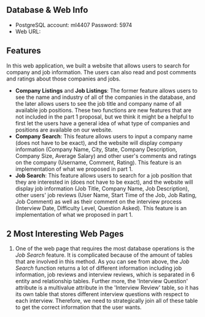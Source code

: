 ## Database & Web Info
* PostgreSQL account: ml4407    Password: 5974
* Web URL: 

## Features
In this web application, we built a website that allows users to search for company and job information. The users can also read and post comments and ratings about those companies and jobs. 

* **Company Listings** and **Job Listings**: The former feature allows users to see the name and industry of all of the companies in the database, and the later allows users to see the job title and company name of all available job positions. These two functions are new features that are not included in the part 1 proposal, but we think it might be a helpful to first let the users have a general idea of what type of companies and positions are available on our website.
* **Company Search**: This feature allows users to input a company name (does not have to be exact), and the website will display company information (Company Name, City, State, Company Description, Company Size, Average Salary) and other user's comments and ratings on the company (Username, Comment, Rating). This feature is an implementation of what we proposed in part 1.
* **Job Search**: This feature allows users to search for a job position that they are interested in (does not have to be exact), and the website will display job information (Job Title, Company Name, Job Description), other users' job reviews (User Name, Start Time of the Job, Job Rating, Job Comment) as well as their comment on the interview process (Interview Date, Difficulty Level, Question Asked). This feature is an implementation of what we proposed in part 1.

## 2 Most Interesting Web Pages
1. One of the web page that requires the most database operations is the *Job Search* feature. It is complicated because of the amount of tables that are involved in this method. As you can see from above, the *Job Search* function returns a lot of different information including job information, job reviews and interview reviews, which is separated in 6 entity and relationship tables. Further more, the 'Interview Question' attribute is a multivalue attribute in the 'Interview Review' table, so it has its own table that stores different interview questions with respect to each interview. Therefore, we need to strategically join all of these table to get the correct information that the user wants.
